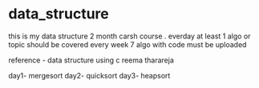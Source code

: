 # data_structure

this is my data structure 2 month carsh course .
everday at least 1 algo or topic should be covered
every week 7 algo with code must be uploaded 

reference - data structure using c reema tharareja

day1- mergesort
day2- quicksort
day3- heapsort
